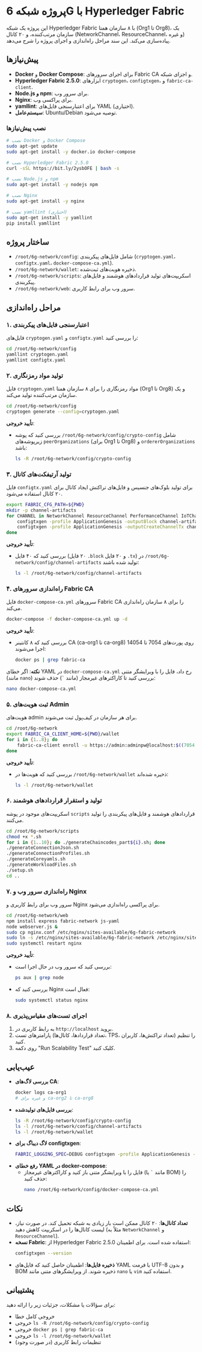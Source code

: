 # پروژه شبکه 6G با Hyperledger Fabric

این پروژه یک شبکه Hyperledger Fabric با ۸ سازمان همتا (Org1 تا Org8)، یک سازمان مرتب‌کننده، و ۲۰ کانال (NetworkChannel، ResourceChannel، و غیره) پیاده‌سازی می‌کند. این سند مراحل راه‌اندازی و اجرای پروژه را شرح می‌دهد.

## پیش‌نیازها
- **Docker** و **Docker Compose**: برای اجرای سرورهای Fabric CA و اجزای شبکه.
- **Hyperledger Fabric 2.5.0**: ابزارهای `cryptogen`، `configtxgen`، و `fabric-ca-client`.
- **Node.js و npm**: برای سرور وب.
- **Nginx**: برای پراکسی وب.
- **yamllint**: برای اعتبارسنجی فایل‌های YAML (اختیاری).
- **سیستم‌عامل**: Ubuntu/Debian توصیه می‌شود.

### نصب پیش‌نیازها
```bash
# نصب Docker و Docker Compose
sudo apt-get update
sudo apt-get install -y docker.io docker-compose

# نصب Hyperledger Fabric 2.5.0
curl -sSL https://bit.ly/2ysbOFE | bash -s

# نصب Node.js و npm
sudo apt-get install -y nodejs npm

# نصب Nginx
sudo apt-get install -y nginx

# نصب yamllint (اختیاری)
sudo apt-get install -y yamllint
pip install yamllint
```

## ساختار پروژه
- `/root/6g-network/config`: شامل فایل‌های پیکربندی (`cryptogen.yaml`، `configtx.yaml`، `docker-compose-ca.yml`).
- `/root/6g-network/wallet`: ذخیره هویت‌های ثبت‌شده.
- `/root/6g-network/scripts`: اسکریپت‌های تولید قراردادهای هوشمند و فایل‌های پیکربندی.
- `/root/6g-network/web`: سرور وب برای رابط کاربری.

## مراحل راه‌اندازی

### ۱. اعتبارسنجی فایل‌های پیکربندی
فایل‌های `cryptogen.yaml` و `configtx.yaml` را بررسی کنید:
```bash
cd /root/6g-network/config
yamllint cryptogen.yaml
yamllint configtx.yaml
```

### ۲. تولید مواد رمزنگاری
فایل `cryptogen.yaml` مواد رمزنگاری را برای ۸ سازمان همتا (Org1 تا Org8) و یک سازمان مرتب‌کننده تولید می‌کند.

```bash
cd /root/6g-network/config
cryptogen generate --config=cryptogen.yaml
```

**تأیید خروجی**:
- بررسی کنید که پوشه `/root/6g-network/config/crypto-config` شامل زیرپوشه‌های `peerOrganizations` (برای Org1 تا Org8) و `ordererOrganizations` باشد:
  ```bash
  ls -R /root/6g-network/config/crypto-config
  ```

### ۳. تولید آرتیفکت‌های کانال
فایل `configtx.yaml` برای تولید بلوک‌های جنسیس و فایل‌های تراکنش ایجاد کانال برای ۲۰ کانال استفاده می‌شود.

```bash
export FABRIC_CFG_PATH=${PWD}
mkdir -p channel-artifacts
for CHANNEL in NetworkChannel ResourceChannel PerformanceChannel IoTChannel AuthChannel ConnectivityChannel SessionChannel PolicyChannel AuditChannel SecurityChannel DataChannel AnalyticsChannel MonitoringChannel ManagementChannel OptimizationChannel FaultChannel TrafficChannel AccessChannel ComplianceChannel IntegrationChannel; do
    configtxgen -profile ApplicationGenesis -outputBlock channel-artifacts/${CHANNEL}.block -channelID ${CHANNEL}
    configtxgen -profile ApplicationGenesis -outputCreateChannelTx channel-artifacts/${CHANNEL,,}.tx -channelID ${CHANNEL}
done
```

**تأیید خروجی**:
- بررسی کنید که ۴۰ فایل (۲۰ فایل `.block` و ۲۰ فایل `.tx`) در `/root/6g-network/config/channel-artifacts` تولید شده باشند:
  ```bash
  ls -l /root/6g-network/config/channel-artifacts
  ```

### ۴. راه‌اندازی سرورهای Fabric CA
فایل `docker-compose-ca.yml` سرورهای Fabric CA را برای ۸ سازمان راه‌اندازی می‌کند.

```bash
docker-compose -f docker-compose-ca.yml up -d
```

**تأیید خروجی**:
- بررسی کنید که ۸ کانتینر CA (ca-org1 تا ca-org8) روی پورت‌های 7054 تا 14054 اجرا می‌شوند:
  ```bash
  docker ps | grep fabric-ca
  ```

**نکته**: اگر خطای YAML در `docker-compose-ca.yml` رخ داد، فایل را با ویرایشگر متنی (مانند `nano`) بررسی کنید تا کاراکترهای غیرمجاز (مانند `` ` ``) حذف شوند:
```bash
nano docker-compose-ca.yml
```

### ۵. ثبت هویت‌های Admin
هویت‌های admin برای هر سازمان در کیف‌پول ثبت می‌شوند.

```bash
cd /root/6g-network
export FABRIC_CA_CLIENT_HOME=${PWD}/wallet
for i in {1..8}; do
    fabric-ca-client enroll -u https://admin:adminpw@localhost:$((7054 + (i-1)*1000)) --caname ca-org${i} --tls.certfiles /root/6g-network/config/crypto-config/peerOrganizations/org${i}.example.com/ca/ca.org${i}.example.com-cert.pem
done
```

**تأیید خروجی**:
- بررسی کنید که هویت‌ها در `/root/6g-network/wallet` ذخیره شده‌اند:
  ```bash
  ls -l /root/6g-network/wallet
  ```

### ۶. تولید و استقرار قراردادهای هوشمند
اسکریپت‌های موجود در پوشه `scripts` قراردادهای هوشمند و فایل‌های پیکربندی را تولید می‌کنند.

```bash
cd /root/6g-network/scripts
chmod +x *.sh
for i in {1..10}; do ./generateChaincodes_part${i}.sh; done
./generateConnectionJson.sh
./generateConnectionProfiles.sh
./generateCoreyamls.sh
./generateWorkloadFiles.sh
./setup.sh
cd ..
```

### ۷. راه‌اندازی سرور وب و Nginx
سرور وب برای رابط کاربری و Nginx برای پراکسی راه‌اندازی می‌شود.

```bash
cd /root/6g-network/web
npm install express fabric-network js-yaml
node webserver.js &
sudo cp nginx.conf /etc/nginx/sites-available/6g-fabric-network
sudo ln -s /etc/nginx/sites-available/6g-fabric-network /etc/nginx/sites-enabled/
sudo systemctl restart nginx
```

**تأیید خروجی**:
- بررسی کنید که سرور وب در حال اجرا است:
  ```bash
  ps aux | grep node
  ```
- بررسی کنید که Nginx فعال است:
  ```bash
  sudo systemctl status nginx
  ```

### ۸. اجرای تست‌های مقیاس‌پذیری
1. به رابط کاربری در `http://localhost` بروید.
2. پارامترهای تست (تعداد قراردادها، کانال‌ها، TPS، تعداد تراکنش‌ها، کاربران) را تنظیم کنید.
3. روی دکمه "Run Scalability Test" کلیک کنید.

## عیب‌یابی
- **بررسی لاگ‌های CA**:
  ```bash
  docker logs ca-org1
  # و غیره برای ca-org2 تا ca-org8
  ```
- **بررسی فایل‌های تولیدشده**:
  ```bash
  ls -R /root/6g-network/config/crypto-config
  ls -l /root/6g-network/config/channel-artifacts
  ls -l /root/6g-network/wallet
  ```
- **لاگ دیباگ برای configtxgen**:
  ```bash
  FABRIC_LOGGING_SPEC=DEBUG configtxgen -profile ApplicationGenesis -outputBlock channel-artifacts/NetworkChannel.block -channelID NetworkChannel
  ```
- **رفع خطای YAML در docker-compose**:
  - فایل را با ویرایشگر متنی باز کنید و کاراکترهای غیرمجاز (مانند `` ` `` یا BOM) را حذف کنید:
    ```bash
    nano /root/6g-network/config/docker-compose-ca.yml
    ```

## نکات
- **تعداد کانال‌ها**: ۲۰ کانال ممکن است بار زیادی به شبکه تحمیل کند. در صورت نیاز، لیست کانال‌ها را در اسکریپت کاهش دهید (مثلاً به `NetworkChannel` و `ResourceChannel`).
- **نسخه Fabric**: از Hyperledger Fabric 2.5.0 استفاده شده است. برای اطمینان:
  ```bash
  configtxgen --version
  ```
- **ذخیره فایل‌ها**: اطمینان حاصل کنید که فایل‌های YAML با فرمت UTF-8 و بدون BOM ذخیره شوند. از ویرایشگرهای متنی مانند `nano` یا `vim` استفاده کنید.

## پشتیبانی
برای سؤالات یا مشکلات، جزئیات زیر را ارائه دهید:
- خروجی کامل خطا
- خروجی `ls -R /root/6g-network/config/crypto-config`
- خروجی `docker ps | grep fabric-ca`
- خروجی `ls -l /root/6g-network/wallet`
- تنظیمات رابط کاربری (در صورت وجود)
